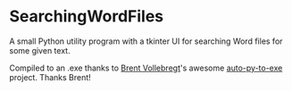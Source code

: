 # SearchingWordFiles
A small Python utility program with a tkinter UI for searching Word files for some given text.

Compiled to an .exe thanks to [Brent Vollebregt](https://github.com/brentvollebregt)'s awesome [auto-py-to-exe](https://github.com/brentvollebregt/auto-py-to-exe) project. Thanks Brent!
